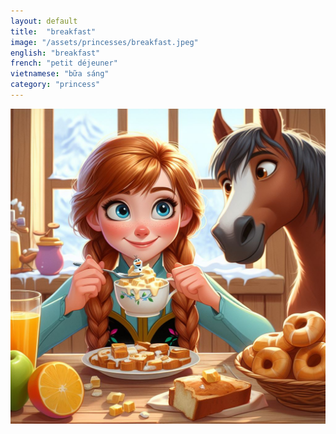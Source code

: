 ```yaml
---
layout: default
title:  "breakfast"
image: "/assets/princesses/breakfast.jpeg"
english: "breakfast"
french: "petit déjeuner"
vietnamese: "bữa sáng"
category: "princess"
---
```


![breakfast](/assets/princesses/breakfast.jpeg)